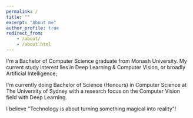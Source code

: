 ```yaml
---
permalink: /
title: ""
excerpt: "About me"
author_profile: true
redirect_from:
    - /about/
    - /about.html
---
```


I'm a Bachelor of Computer Science graduate from Monash University. 
My current study interest lies in Deep Learning & Computer Vision, or broadly Artificial Intelligence;

I'm currently doing Bachelor of Science (Honours) in Computer Science at The University of Sydney with a 
research focus on the Computer Vision field with Deep Learning.

I believe "Technology is about turning something magical into reality"!